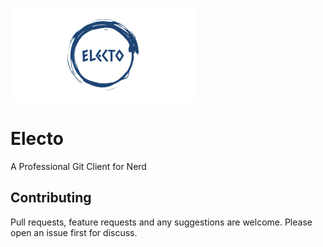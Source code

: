 ![Electo](assets/logo-300x150.png)

# Electo
A Professional Git Client for Nerd

## Contributing
Pull requests, feature requests and any suggestions are welcome. Please open an issue first for discuss.

